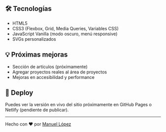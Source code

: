 
## 🛠️ Tecnologías

- HTML5
- CSS3 (Flexbox, Grid, Media Queries, Variables CSS)
- JavaScript Vanilla (modo oscuro, menú responsive)
- SVGs personalizados

## 💡 Próximas mejoras

- Sección de artículos (próximamente)
- Agregar proyectos reales al área de proyectos
- Mejoras en accesibilidad y performance

## 🚀 Deploy

Puedes ver la versión en vivo del sitio próximamente en GitHub Pages o Netlify (pendiente de publicar).

---

Hecho con ❤️ por [Manuel López](https://github.com/manulzvz)
